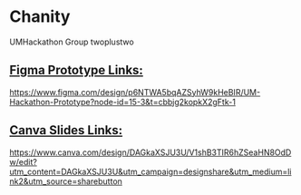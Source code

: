 # Chanity
UMHackathon Group twoplustwo

[Figma Prototype Links:](https://www.figma.com/design/p6NTWA5bqAZSyhW9kHeBIR/UM-Hackathon-Prototype?node-id=15-3&t=cbbjg2kopkX2gFtk-1) 
--
https://www.figma.com/design/p6NTWA5bqAZSyhW9kHeBIR/UM-Hackathon-Prototype?node-id=15-3&t=cbbjg2kopkX2gFtk-1

[Canva Slides Links:](https://www.canva.com/design/DAGkaXSJU3U/V1shB3TIR6hZSeaHN8OdDw/edit?utm_content=DAGkaXSJU3U&utm_campaign=designshare&utm_medium=link2&utm_source=sharebutton)
--
https://www.canva.com/design/DAGkaXSJU3U/V1shB3TIR6hZSeaHN8OdDw/edit?utm_content=DAGkaXSJU3U&utm_campaign=designshare&utm_medium=link2&utm_source=sharebutton
